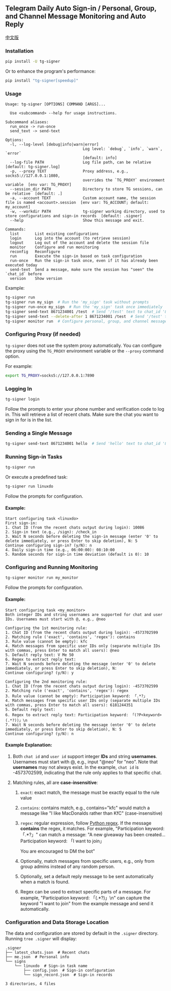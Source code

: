 ## Telegram Daily Auto Sign-in / Personal, Group, and Channel Message Monitoring and Auto Reply

[中文版](./README.md)

### Installation

```sh
pip install -U tg-signer
```

Or to enhance the program's performance:

```sh
pip install "tg-signer[speedup]"
```

### Usage

```
Usage: tg-signer [OPTIONS] COMMAND [ARGS]...

  Use <subcommand> --help for usage instructions.

Subcommand aliases:
  run_once -> run-once
  send_text -> send-text

Options:
  -l, --log-level [debug|info|warn|error]
                                  Log level: `debug`, `info`, `warn`, `error`
                                  [default: info]
  --log-file PATH                 Log file path, can be relative  [default: tg-signer.log]
  -p, --proxy TEXT                Proxy address, e.g., socks5://127.0.0.1:1080,
                                  overrides the `TG_PROXY` environment variable  [env var: TG_PROXY]
  --session_dir PATH              Directory to store TG sessions, can be relative  [default: .]
  -a, --account TEXT              Custom account name, the session file is named <account>.session  [env var: TG_ACCOUNT; default: my_account]
  -w, --workdir PATH              tg-signer working directory, used to store configurations and sign-in records  [default: .signer]
  --help                          Show this message and exit.

Commands:
  list       List existing configurations
  login      Log into the account (to retrieve session)
  logout     Log out of the account and delete the session file
  monitor    Configure and run monitoring
  reconfig   Reconfigure
  run        Execute the sign-in based on task configuration
  run-once   Run the sign-in task once, even if it has already been executed today
  send-text  Send a message, make sure the session has "seen" the `chat_id` before
  version    Show version
```

Example:

```sh
tg-signer run
tg-signer run my_sign  # Run the 'my_sign' task without prompts
tg-signer run-once my_sign  # Run the 'my_sign' task once immediately
tg-signer send-text 8671234001 /test  # Send '/test' text to chat_id '8671234001'
tg-signer send-text --delete-after 1 8671234001 /test  # Send '/test' to chat_id '8671234001', then delete the message after 1 second
tg-signer monitor run  # Configure personal, group, and channel message monitoring and auto-reply
```

### Configuring Proxy (if needed)

`tg-signer` does not use the system proxy automatically. You can configure the proxy using the `TG_PROXY` environment variable or the `--proxy` command option.

For example:

```sh
export TG_PROXY=socks5://127.0.0.1:7890
```

### Logging In

```sh
tg-signer login
```

Follow the prompts to enter your phone number and verification code to log in. This will retrieve a list of recent chats. Make sure the chat you want to sign in for is in the list.

### Sending a Single Message

```sh
tg-signer send-text 8671234001 hello  # Send 'hello' text to chat_id '8671234001'
```

### Running Sign-in Tasks

```sh
tg-signer run
```

Or execute a predefined task:

```sh
tg-signer run linuxdo
```

Follow the prompts for configuration.

#### Example:

```
Start configuring task <linuxdo>
First sign-in:
1. Chat ID (from the recent chats output during login): 10086
2. Sign-in text (e.g., /sign): /check_in
3. Wait N seconds before deleting the sign-in message (enter '0' to delete immediately, or press Enter to skip deletion), N: 5
Continue configuring sign-in? (y/N): n
4. Daily sign-in time (e.g., 06:00:00): 08:10:00
5. Random seconds for sign-in time deviation (default is 0): 10
```

### Configuring and Running Monitoring

```sh
tg-signer monitor run my_monitor
```

Follow the prompts for configuration.

#### Example:

```
Start configuring task <my_monitor>
Both integer IDs and string usernames are supported for chat and user IDs. Usernames must start with @, e.g., @neo

Configuring the 1st monitoring rule:
1. Chat ID (from the recent chats output during login): -4573702599
2. Matching rule ('exact', 'contains', 'regex'): contains
3. Rule value (cannot be empty): kfc
4. Match messages from specific user IDs only (separate multiple IDs with commas, press Enter to match all users): @neo
5. Default reply text: V Me 50
6. Regex to extract reply text:
7. Wait N seconds before deleting the message (enter '0' to delete immediately, or press Enter to skip deletion), N:
Continue configuring? (y/N): y

Configuring the 2nd monitoring rule:
1. Chat ID (from the recent chats output during login): -4573702599
2. Matching rule ('exact', 'contains', 'regex'): regex
3. Rule value (cannot be empty): Participation keyword: 「.*?」
4. Match messages from specific user IDs only (separate multiple IDs with commas, press Enter to match all users): 6181244351
5. Default reply text:
6. Regex to extract reply text: Participation keyword: 「(?P<keyword>(.*?))」\n
7. Wait N seconds before deleting the message (enter '0' to delete immediately, or press Enter to skip deletion), N: 5
Continue configuring? (y/N): n
```

#### Example Explanation:

1. Both `chat id` and `user id` support integer **IDs** and string **usernames**. Usernames must start with @, e.g., input "@neo" for "neo". Note that **usernames** may not always exist. In the example, `chat id` is -4573702599, indicating that the rule only applies to that specific chat.

2. Matching rules, all are **case-insensitive**:

   1. `exact`: exact match, the message must be exactly equal to the rule value

   2. `contains`: contains match, e.g., contains="kfc" would match a message like "I like MacDonalds rather than KfC" (case-insensitive)

   3. `regex`: regular expression, follow [Python regex](https://docs.python.org/3/library/re.html). If the message **contains** the regex, it matches. For example, "Participation keyword: 「.*?」" can match a message: "A new giveaway has been created...
      Participation keyword: 「I want to join」

      You are encouraged to DM the bot"

   4. Optionally, match messages from specific users, e.g., only from group admins instead of any random person.

   5. Optionally, set a default reply message to be sent automatically when a match is found.

   6. Regex can be used to extract specific parts of a message. For example, "Participation keyword: 「(.*?)」\n" can capture the keyword "I want to join" from the example message and send it automatically.



### Configuration and Data Storage Location

The data and configuration are stored by default in the `.signer` directory. Running `tree .signer` will display:

```
.signer
├── latest_chats.json  # Recent chats
├── me.json  # Personal info
└── signs
    └── linuxdo  # Sign-in task name
        ├── config.json  # Sign-in configuration
        └── sign_record.json  # Sign-in records

3 directories, 4 files
```
